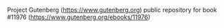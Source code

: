 Project Gutenberg (https://www.gutenberg.org) public repository for
book #11976 (https://www.gutenberg.org/ebooks/11976)
